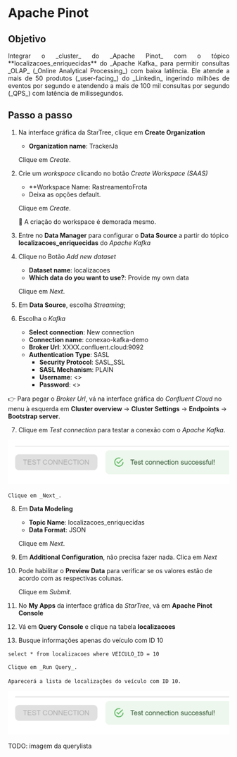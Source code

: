 <h1>Apache Pinot</h1>

## Objetivo 

<p align="justify">
  Integrar o _cluster_ do _Apache Pinot_ com o tópico **localizacoes_enriquecidas** do _Apache Kafka_ para permitir consultas _OLAP_ (_Online Analytical Processing_) com baixa latência. Ele atende a mais de 50 produtos (_user-facing_) do _Linkedin_ ingerindo milhões de eventos por segundo e atendendo a mais de 100 mil consultas por segundo (_QPS_) com latência de milissegundos. 
</p>

## Passo a passo

1. Na interface gráfica da StarTree, clique em **Create Organization**

	* **Organization name**: TrackerJa
	
	Clique em _Create_.
	
2. Crie um _workspace_ clicando no botão _Create Workspace (SAAS)_

	* **Workspace Name: RastreamentoFrota
	* Deixa as opções default.
	
	Clique em _Create_.
	
	:loudspeaker: A criação do workspace é demorada mesmo.
	
3. Entre no **Data Manager** para configurar o **Data Source** a partir do tópico **localizacoes_enriquecidas** do _Apache Kafka_

4. Clique no Botão _Add new dataset_

	* **Dataset name**: localizacoes
	* **Which data do you want to use?**: Provide my own data
	
	Clique em _Next_.
	
5. Em **Data Source**, escolha _Streaming_;

6. Escolha o _Kafka_

	* **Select connection**: New connection
	* **Connection name**: conexao-kafka-demo
	* **Broker Url**: XXXX.confluent.cloud:9092 
	* **Authentication Type**: SASL
		* **Security Protocol**: SASL_SSL
		* **SASL Mechanism**: PLAIN
		* **Username**: <<api-key>>
		* **Password**: <<api-secret>>
		
:point_right: Para pegar o _Broker Url_, vá na interface gráfica do _Confluent Cloud_ no menu à esquerda em **Cluster overview** -> **Cluster Settings** -> **Endpoints** -> **Bootstrap server**.

7. Clique em _Test connection_ para testar a conexão com o _Apache Kafka_.

<img src="/cap12/imagens/apache-pinot-teste-conexao.png">

	Clique em _Next_.

8. Em **Data Modeling**

	* **Topic Name**: localizacoes_enriquecidas
	* **Data Format**: JSON
	
	Clique em _Next_.
	
9. Em **Additional Configuration**, não precisa fazer nada. Clica em _Next_

10. Pode habilitar o **Preview Data** para verificar se os valores estão de acordo com as respectivas colunas.

	Clique em _Submit_.
	
11. No **My Apps** da interface gráfica da _StarTree_, vá em **Apache Pinot Console**

12. Vá em **Query Console** e clique na tabela **localizacoes**

13. Busque informações apenas do veículo com ID 10

```
select * from localizacoes where VEICULO_ID = 10
```

	Clique em _Run Query_.
	
	Aparecerá a lista de localizações do veículo com ID 10.
	
<img src="/cap12/imagens/apache-pinot-teste-conexao.png">	

TODO: imagem da querylista